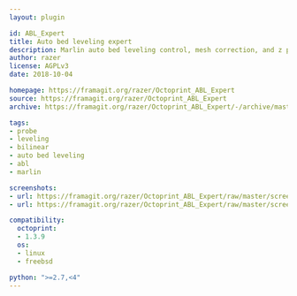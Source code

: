 ```yaml
---
layout: plugin

id: ABL_Expert
title: Auto bed leveling expert
description: Marlin auto bed leveling control, mesh correction, and z probe handling
author: razer
license: AGPLv3
date: 2018-10-04

homepage: https://framagit.org/razer/Octoprint_ABL_Expert
source: https://framagit.org/razer/Octoprint_ABL_Expert
archive: https://framagit.org/razer/Octoprint_ABL_Expert/-/archive/master/Octoprint_ABL_Expert-master.zip

tags:
- probe
- leveling
- bilinear
- auto bed leveling
- abl
- marlin

screenshots:
- url: https://framagit.org/razer/Octoprint_ABL_Expert/raw/master/screenshots/2.png
- url: https://framagit.org/razer/Octoprint_ABL_Expert/raw/master/screenshots/1.png

compatibility:
  octoprint:
  - 1.3.9
  os:
  - linux
  - freebsd

python: ">=2.7,<4"
---
```

